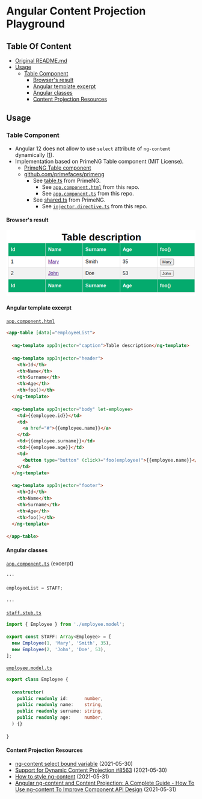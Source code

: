 # Angular Content Projection Playground

## Table Of Content

- [Original README.md](./angular.md)
- [Usage](#usage)
  - [Table Component](#table-component)
    - [Browser's result](#browser_s-result)
    - [Angular template excerpt](#angular-template-excerpt)
    - [Angular classes](#angular-classes)
    - [Content Projection Resources](#content-projection-resources)

## Usage

### Table Component

- Angular 12 does not allow to use `select` attribute of `ng-content` dynamically ([1]).
- Implementation based on PrimeNG Table component (MIT License).
  - [PrimeNG Table component](https://www.primefaces.org/primeng/showcase/#/table/basic)
  - [github.com/primefaces/primeng](https://github.com/primefaces/primeng)
    - See [table.ts](https://github.com/primefaces/primeng/blob/master/src/app/components/table/table.ts) from PrimeNG.
      - See [`app.component.html`](./src/app/app.component.html) from this repo.
      - See [`app.component.ts`](./src/app/app.component.ts) from this repo.
    - See [shared.ts](https://github.com/primefaces/primeng/blob/master/src/app/components/api/shared.ts) from PrimeNG.
      - See [`injector.directive.ts`](src/app/directives/injector/injector.directive.ts) from this repo.

#### Browser's result

![Browser's result of the table component](./docs/browser-result.png "Browser's result")

#### Angular template excerpt

[`app.component.html`](./src/app/app.component.html)

```html
<app-table [data]="employeeList">

  <ng-template appInjector="caption">Table description</ng-template>

  <ng-template appInjector="header">
    <th>Id</th>
    <th>Name</th>
    <th>Surname</th>
    <th>Age</th>
    <th>foo()</th>
  </ng-template>

  <ng-template appInjector="body" let-employee>
    <td>{{employee.id}}</td>
    <td>
      <a href="#">{{employee.name}}</a>
    </td>
    <td>{{employee.surname}}</td>
    <td>{{employee.age}}</td>
    <td>
      <button type="button" (click)="foo(employee)">{{employee.name}}</button>
    </td>
  </ng-template>

  <ng-template appInjector="footer">
    <th>Id</th>
    <th>Name</th>
    <th>Surname</th>
    <th>Age</th>
    <th>foo()</th>
  </ng-template>

</app-table>
```

#### Angular classes

[`app.component.ts`](./src/app/app.component.ts) (excerpt)

```typescript
···

employeeList = STAFF;

···
```

[`staff.stub.ts`](src/app/models/staff.stub.ts)

```typescript
import { Employee } from './employee.model';

export const STAFF: Array<Employee> = [
  new Employee(1, 'Mary', 'Smith', 35),
  new Employee(2, 'John', 'Doe', 53),
];
```

[`employee.model.ts`](./src/app/models/employee.model.ts)

```typescript
export class Employee {

  constructor(
    public readonly id:      number,
    public readonly name:    string,
    public readonly surname: string,
    public readonly age:     number,
  ) {}

}
```
#### Content Projection Resources

- [ng-content select bound variable](https://stackoverflow.com/questions/37225722/ng-content-select-bound-variable) (2021-05-30)
- [Support for Dynamic Content Projection #8563](https://github.com/angular/angular/issues/8563) (2021-05-30)
- [How to style ng-content](https://stackoverflow.com/questions/41090302/how-to-style-ng-content#43211075) (2021-05-31)
- [Angular ng-content and Content Projection: A Complete Guide - How To Use ng-content To Improve Component API Design](https://blog.angular-university.io/angular-ng-content/) (2021-05-31)

[1]: https://stackoverflow.com/questions/37225722/ng-content-select-bound-variable
